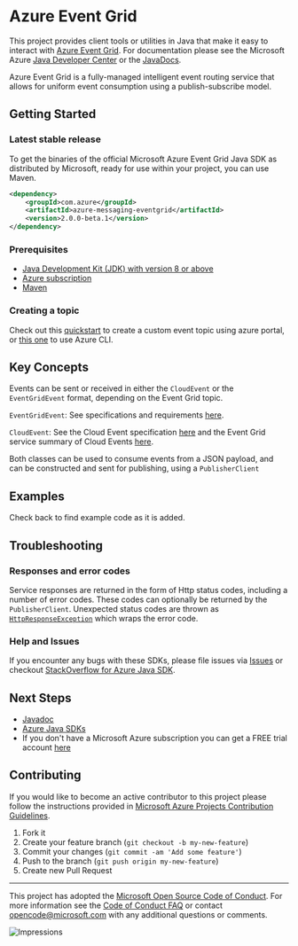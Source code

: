 # Azure Event Grid

This project provides client tools or utilities in Java that make it easy to interact with [Azure Event Grid](https://azure.com/eventgrid). For documentation please see the Microsoft Azure [Java Developer Center](https://azure.microsoft.com/develop/java/) or the [JavaDocs](https://azure.github.io/azure-sdk-for-java/).

Azure Event Grid is a fully-managed intelligent event routing service that allows for uniform event consumption using a publish-subscribe model.

## Getting Started

### Latest stable release

To get the binaries of the official Microsoft Azure Event Grid Java SDK as distributed by Microsoft, ready for use within your project, you can use Maven.

[//]: # ({x-version-update-start;com.azure:azure-messaging-eventgrid;current})
```xml
<dependency>
    <groupId>com.azure</groupId>
    <artifactId>azure-messaging-eventgrid</artifactId>
    <version>2.0.0-beta.1</version>
</dependency>
```
[//]: # ({x-version-update-end})

### Prerequisites

- [Java Development Kit (JDK) with version 8 or above][jdk]
- [Azure subscription][azure_subscription]
- [Maven][maven]

### Creating a topic

Check out this [quickstart][custom_topic_portal_qs] to create a custom event topic using azure portal,
or [this one][custom_topic_cli_qs] to use Azure CLI.

## Key Concepts 

Events can be sent or received in either the `CloudEvent` or the `EventGridEvent` 
format, depending on the Event Grid topic.

`EventGridEvent`: See specifications and requirements [here](https://docs.microsoft.com/en-us/azure/event-grid/event-schema).

`CloudEvent`: See the Cloud Event specification [here](https://github.com/cloudevents/spec)
and the Event Grid service summary of Cloud Events [here](https://docs.microsoft.com/en-us/azure/event-grid/cloud-event-schema).

Both classes can be used to consume events from a JSON payload, and can be constructed and sent
for publishing, using a `PublisherClient`



## Examples

Check back to find example code as it is added.

## Troubleshooting

### Responses and error codes

Service responses are returned in the form of Http status codes, including a number
of error codes. These codes can optionally be returned by the `PublisherClient`.
Unexpected status codes are thrown as [`HttpResponseException`][HttpResponseException] 
which wraps the error code.

### Help and Issues

If you encounter any bugs with these SDKs, please file issues via [Issues](https://github.com/Azure/azure-sdk-for-java/issues) or checkout [StackOverflow for Azure Java SDK](http://stackoverflow.com/questions/tagged/azure-java-sdk).

## Next Steps

- [Javadoc](https://azure.github.io/azure-sdk-for-java/)
- [Azure Java SDKs](https://docs.microsoft.com/java/azure/)
- If you don't have a Microsoft Azure subscription you can get a FREE trial account [here](http://go.microsoft.com/fwlink/?LinkId=330212)


## Contributing

If you would like to become an active contributor to this project please follow the instructions provided in [Microsoft Azure Projects Contribution Guidelines](http://azure.github.io/guidelines.html).

1. Fork it
2. Create your feature branch (`git checkout -b my-new-feature`)
3. Commit your changes (`git commit -am 'Add some feature'`)
4. Push to the branch (`git push origin my-new-feature`)
5. Create new Pull Request

---

This project has adopted the [Microsoft Open Source Code of Conduct](https://opensource.microsoft.com/codeofconduct/). For more information see the [Code of Conduct FAQ](https://opensource.microsoft.com/codeofconduct/faq/) or contact [opencode@microsoft.com](mailto:opencode@microsoft.com) with any additional questions or comments.

<!-- LINKS -->
[jdk]: https://docs.microsoft.com/java/azure/jdk/?view=azure-java-stable
[api_documentation]: https://aka.ms/java-docs
[azure_subscription]: https://azure.microsoft.com/free
[maven]: https://maven.apache.org/
[custom_topic_portal_qs]: https://docs.microsoft.com/en-us/azure/event-grid/custom-event-quickstart-portal
[custom_topic_cli_qs]: https://docs.microsoft.com/en-us/azure/event-grid/custom-event-quickstart
[HttpResponseException]: https://github.com/Azure/azure-sdk-for-java/blob/master/sdk/core/azure-core/src/main/java/com/azure/core/exception/HttpResponseException.java

![Impressions](https://azure-sdk-impressions.azurewebsites.net/api/impressions/azure-sdk-for-java%2Fsdk%2Feventgrid%2Fazure-messaging-eventgrid%2FREADME.png)
